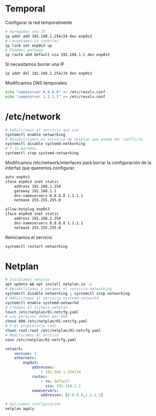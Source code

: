 # Temporal
Configurar la red temporalmente
```bash
# Agregamos una IP
ip addr add 192.168.1.254/24 dev enp0s3
# Levantamos la interfaz
ip link set enp0s3 up
# Ponemos gateway
ip route add default via 192.168.1.1 dev enp0s3
```

Si necesitamos borrar una IP
```bash
ip addr del 192.168.1.254/24 dev enp0s3
```

Modificamos DNS temporales:
```bash
echo "nameserver 8.8.8.8" >> /etc/resolv.conf
echo "nameserver 1.1.1.1" >> /etc/resolv.conf
```

# /etc/network

```bash
# habilitamos el servicio que usa
systemctl enable networking
# Desabilitamos el servicio de netplan que pueda dar conflicto
systemctl disable systemd-netkorking
# Y lo paramos
systemctl stop systemd-networking
```

Modificamos /etc/network/interfaces para borrar la configuración de la interfaz que queremos configurar.
```txt
auto enp0s3
iface enp0s3 inet static
	address 192.168.1.254
	gateway 192.168.1.1
	dns-nameservers 8.8.8.8 1.1.1.1
	netmask 255.255.255.0

allow-hotplug enp0s3
iface enp0s8 inet static
	address 192.168.2.254
	dns-nameservers 8.8.8.8 1.1.1.1
	netmask 255.255.255.0
```

Reiniciamos el servicio
```bash
systemctl restart networking
```

# Netplan

```bash
# Instalamos netplan
apt update && apt install netplan.io -y
# Desabilitamos y paramos el servicio networking
systemctl disable networking ; systemctl stop networking
# Habilitamos el servicio systemd-networkd
systemctl enable systemd-networkd
# Creamos el fichero netplan
touch /etc/netplan/01-netcfg.yaml
# Los permisos deben der 600
chmod 600 /etc/netplan/01-netcfg.yaml
# Y el propietario root
chown root:root /etc/netplan/01-netcfg.yaml
# Modificamos el archivo
nano /etc/netplan/01-netcfg.yaml
```

```yaml
network:
	version: 2
	ethernets:
		enp0s3:
			addresses:
				- 192.168.1.254/24
			routes:
				- to: default
				  via: 192.168.1.1
			nameservers:
				addresses: [8.8.8.8,1.1.1.1]
```

```bash
# Aplicamos configuración
netplan apply
```
